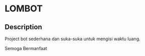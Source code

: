 # LOMBOT
## Description
Project bot sederhana dan suka-suka untuk mengisi waktu luang.

Semoga Bermanfaat